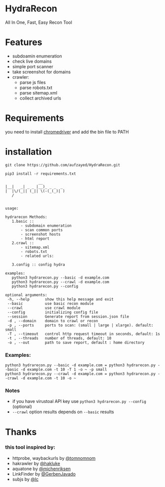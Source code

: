 # HydraRecon
All In One, Fast, Easy Recon Tool 

# Features

- subdoamin enumeration
- check live domains
- simple port scanner
- take screenshot for domains
- crawler:
  * parse js files 
  * parse robots.txt
  * parse sitemap.xml
  * collect archived urls
  
 # Requirements
  you need to install [chromedriver](https://sites.google.com/a/chromium.org/chromedriver/) and add the bin file to PATH
 # installation
```
git clone https://github.com/aufzayed/HydraRecon.git

pip3 install -r requirements.txt
```
  
 ```
                __           
|__|   _| _ _ |__)_ _ _  _  
|  |\/(_|| (_|| \(-(_(_)| ) 
    /                       


usage: 

hydrarecon Methods:
	1.basic :: 
		- subdomain enumeration
		- scan common ports
		- screenshot hosts
		- html report
	2.crawl :: 
		- sitemap.xml
		- robots.txt
		- related urls: 

	3.config :: config hydra

examples:
	python3 hydrarecon.py --basic -d example.com
	python3 hydrarecon.py --crawl -d example.com
	python3 hydrarecon.py --config

optional arguments:
  -h, --help       show this help message and exit
  --basic          use basic recon module
  --crawl          use crawl module
  --config         initializing config file
  --session        Generate report from session.json file
  -d , --domain    domain to crawl or recon
  -p , --ports     ports to scan: (small | large | xlarge). default: small
  -T , --timeout   control http request timeout in seconds, default: 1s
  -t , --threads   number of threads, default: 10
  -o , --out       path to save report, default : home directory

 ```
 
 ### Examples:
 ```
 python3 hydrarecon.py --basic -d example.com = python3 hydrarecon.py --basic -d example.com -t 10 -T 1 -o ~ -p small
 python3 hydrarecon.py --crawl -d example.com = python3 hydrarecon.py --crawl -d example.com -t 10 -o ~
 ```
 ### Notes
- if you have virustoal API key use ```python3 hydrarecon.py --config``` (optional)
- ```--crawl``` option results depends on ```--basic``` results
# Thanks
### this tool inspired by:
- httprobe, waybackurls by [@tomnomnom](https://github.com/tomnomnom)
- hakrawler by [@hakluke](https://github.com/hakluke)
- aquatone by [@michenriksen](https://github.com/michenriksen)
- LinkFinder by [@GerbenJavado](https://github.com/GerbenJavado)
- subjs by [@lc](https://github.com/lc)
